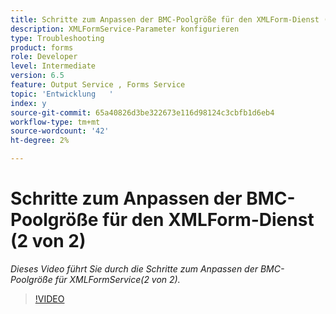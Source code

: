 ```yaml
---
title: Schritte zum Anpassen der BMC-Poolgröße für den XMLForm-Dienst (2 von 2)
description: XMLFormService-Parameter konfigurieren
type: Troubleshooting
product: forms
role: Developer
level: Intermediate
version: 6.5
feature: Output Service , Forms Service
topic: 'Entwicklung   '
index: y
source-git-commit: 65a40826d3be322673e116d98124c3cbfb1d6eb4
workflow-type: tm+mt
source-wordcount: '42'
ht-degree: 2%

---
```



# Schritte zum Anpassen der BMC-Poolgröße für den XMLForm-Dienst (2 von 2)

*Dieses Video führt Sie durch die Schritte zum Anpassen der BMC-Poolgröße für XMLFormService(2 von 2).*

>[!VIDEO](https://video.tv.adobe.com/v/335553?quality=9&learn=on)
